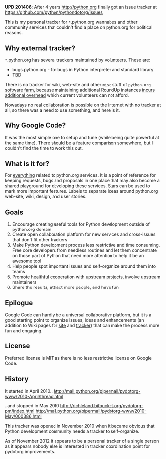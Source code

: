 **UPD 201406**: After 4 years http://python.org finally got an issue tracker at https://github.com/python/pythondotorg/issues




This is my personal tracker for `*`.python.org wannabes and other community services that couldn't find a place on python.org for political reasons.

## Why external tracker? ##
`*`.python.org has several trackers maintained by volunteers. These are:
  * bugs.python.org  - for bugs in Python interpreter and standard library
  * TBD

There is no tracker for wiki, web-site and other `misc` stuff of `python.org` [software farm](http://wiki.python.org/moin/Inventory), because maintaining additional RoundUp instances [incurs additional overhead](http://psf.upfronthosting.co.za/roundup/meta/issue340) which current volunteers can not afford.

Nowadays no real collaboration is possible on the Internet with no tracker at all, so there was a need to use something, and here is it.

## Why Google Code? ##
It was the most simple one to setup and tune (while being quite powerful at the same time). There should be a feature comparison somewhere, but I couldn't find the time to work this out.

## What is it for? ##
For [everything](http://code.google.com/p/pydotorg/issues/list) related to python.org services. It is a point of reference for keeping requests, bugs and proposals in one place that may also become a shared playground for developing these services. Stars can be used to mark more important features. Labels to separate ideas around python.org web-site, wiki, design, and user stories.

## Goals ##
  1. Encourage creating useful tools for Python development outside of python.org domain
  1. Create open collaboration platform for new services and cross-issues that don't fit other trackers
  1. Make Python development process less restrictive and time consuming. Free core developers from needless routines and let them concentrate on those part of Python that need more attention to help it be an awesome tool
  1. Help people spot important issues and self-organize around them into teams
  1. Promote healthful cooperation with upstream projects, involve upstream maintainers
  1. Share the results, attract more people, and have fun

## Epilogue ##

Google Code can hardly be a universal collaborative platform, but it is a good starting point to organize issues, ideas and enhancements (an addition to Wiki pages for [site](http://wiki.python.org/moin/SiteImprovements) and [tracker](http://wiki.python.org/moin/DesiredTrackerFeatures)) that can make the process more fun and engaging.

## License ##
Preferred license is MIT as there is no less restrictive license on Google Code.

## History ##
It started in April 2010..
http://mail.python.org/pipermail/pydotorg-www/2010-April/thread.html

..and stopped in May 2010
http://richleland.bitbucket.org/pydotorg-pm/index.html
http://mail.python.org/pipermail/pydotorg-www/2010-May/000386.html

This tracker was opened in November 2010 when it became obvious that Python development community needs a tracker to self-organize.

As of November 2012 it appears to be a personal tracker of a single person as it appears nobody else is interested in tracker coordination point for pydotorg improvements.

